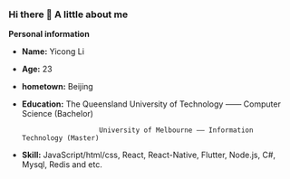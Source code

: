 ### Hi there 👋  A little about me


**Personal information**

- **Name:** Yicong Li
- **Age:** 23
- **hometown:** Beijing
- **Education:** The Queensland University of Technology —— Computer Science (Bachelor)
    
                         University of Melbourne —— Information Technology (Master)
    
- **Skill:** JavaScript/html/css, React, React-Native, Flutter, Node.js, C#, Mysql, Redis and etc.
